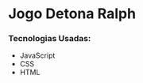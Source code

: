 # Jogo Detona Ralph

### Tecnologias Usadas:
<ul> 
    <li> JavaScript     
    <li> CSS 
    <li> HTML
</ul>